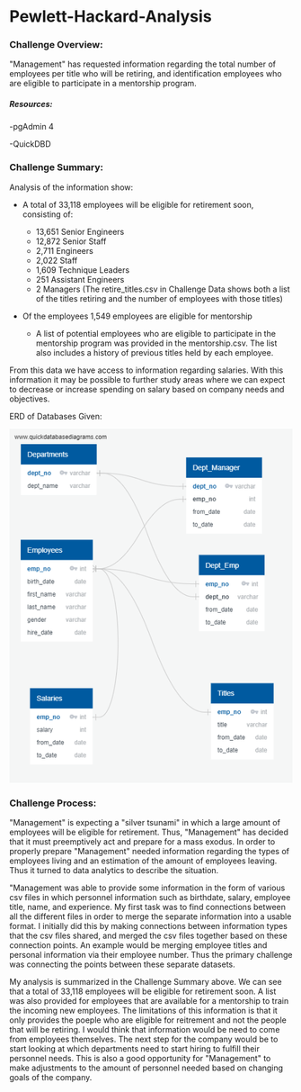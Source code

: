 # Pewlett-Hackard-Analysis

### Challenge Overview:
"Management" has requested information regarding the total number of employees per title who will be retiring, and identification employees who are eligible to participate in a mentorship program.

##### Resources:
  -pgAdmin 4
  
  -QuickDBD

### Challenge Summary:
Analysis of the information show:
  - A total of 33,118 employees will be eligible for retirement soon, consisting of:
    - 13,651 Senior Engineers
    - 12,872 Senior Staff
    - 2,711 Engineers
    - 2,022 Staff
    - 1,609 Technique Leaders
    - 251 Assistant Engineers
    - 2 Managers
 (The retire_titles.csv in Challenge Data shows both a list of the titles retiring and the number of employees with those titles)
 
 - Of the employees 1,549 employees are eligible for mentorship
    - A list of potential employees who are eligible to participate in the mentorship program was provided in the mentorship.csv. The list also includes a history of previous titles held by each employee.
 
 From this data we have access to information regarding salaries. With this information it may be possible to further study areas where we can expect to decrease or increase spending on salary based on company needs and objectives.
 
 ERD of Databases Given:
 
 
 ![ERD](EmployeeDB.png)
 
 ### Challenge Process: 
 
  "Management" is expecting a "silver tsunami" in which a large amount of employees will be eligible for retirement. Thus, "Management" has decided that it must preemptively act and prepare for a mass exodus. In order to properly prepare "Management" needed information regarding the types of employees living and an estimation of the amount of employees leaving. Thus it turned to data analytics to describe the situation.
  
  "Management was able to provide some information in the form of various csv files in which personnel information such as birthdate, salary, employee title, name, and experience. My first task was to find connections between all the different files in order to merge the separate information into a usable format. I initially did this by making connections between information types that the csv files shared, and merged the csv files together based on these connection points. An example would be merging employee titles and personal information via their employee number. Thus the primary challenge was connecting the points between these separate datasets. 

   My analysis is summarized in the Challenge Summary above. We can see that a total of 33,118 employees will be eligible for retirement soon. A list was also provided for employees that are available for a mentorship to train the incoming new employees. The limitations of this information is that it only provides the poeple who are eligible for reitrement and not the people that will be retiring. I would think that information would be need to come from employees themselves. The next step for the company would be to start looking at which departments need to start hiring to fulfill their personnel needs. This is also a good opportunity for "Management" to make adjustments to the amount of personnel needed based on changing goals of the company.
